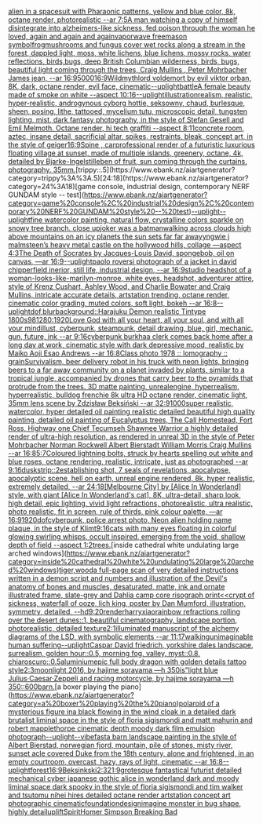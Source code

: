 [alien in a spacesuit with Pharaonic patterns, yellow and blue color, 8k, octane render, photorealistic --ar 7:5](https://www.ebank.nz/aiartgenerator?category=alien%20in%20a%20spacesuit%20with%20Pharaonic%20patterns%2C%20yellow%20and%20blue%20color%2C%208k%2C%20octane%20render%2C%20photorealistic%20--ar%207%3A5)[A man watching a copy of himself disintegrate into alzheimers-like sickness, fed poison through the woman he loved, again and again and again](https://www.ebank.nz/aiartgenerator?category=A%20man%20watching%20a%20copy%20of%20himself%20disintegrate%20into%20alzheimers-like%20sickness%2C%20fed%20poison%20through%20the%20woman%20he%20loved%2C%20again%20and%20again%20and%20again)[vaporwave freemason symbol](https://www.ebank.nz/aiartgenerator?category=vaporwave%20freemason%20symbol)[frog](https://www.ebank.nz/aiartgenerator?category=frog)[mushrooms and fungus cover wet rocks along a  stream in  the forest,  dappled light, moss, white lichens, blue lichens, mossy rocks, water reflections,  birds,bugs, deep British Columbian wilderness, birds, bugs, beautiful light coming through the trees, Craig Mullins , Peter Mohrbacher James jean, --ar 16:9](https://www.ebank.nz/aiartgenerator?category=mushrooms%20and%20fungus%20cover%20wet%20rocks%20along%20a%20%20stream%20in%20%20the%20forest%2C%20%20dappled%20light%2C%20moss%2C%20white%20lichens%2C%20blue%20lichens%2C%20mossy%20rocks%2C%20water%20reflections%2C%20%20birds%2Cbugs%2C%20deep%20British%20Columbian%20wilderness%2C%20birds%2C%20bugs%2C%20beautiful%20light%20coming%20through%20the%20trees%2C%20Craig%20Mullins%20%2C%20Peter%20Mohrbacher%20James%20jean%2C%20--ar%2016%3A9)[5000](https://www.ebank.nz/aiartgenerator?category=5000)[16:9](https://www.ebank.nz/aiartgenerator?category=16%3A9)[Wild](https://www.ebank.nz/aiartgenerator?category=Wild)[myth](https://www.ebank.nz/aiartgenerator?category=myth)[lord voldemort by evil viktor orban, 8K, dark, octane render, evil face, cinematic](https://www.ebank.nz/aiartgenerator?category=lord%20voldemort%20by%20evil%20viktor%20orban%2C%208K%2C%20dark%2C%20octane%20render%2C%20evil%20face%2C%20cinematic)[--uplight](https://www.ebank.nz/aiartgenerator?category=--uplight)[battle](https://www.ebank.nz/aiartgenerator?category=battle)[A female beauty made of smoke on white --aspect 10:16](https://www.ebank.nz/aiartgenerator?category=A%20female%20beauty%20made%20of%20smoke%20on%20white%20--aspect%2010%3A16)[--uplight](https://www.ebank.nz/aiartgenerator?category=--uplight)[illustration](https://www.ebank.nz/aiartgenerator?category=illustration)[realism, realistic, hyper-realistic, androgynous cyborg hottie, seksowny, chaud, burlesque, sheen, posing, lithe, tattooed, mycelium tutu, microscopic detail, tungsten lighting, mist, dark fantasy photography, in the style of Stefan Gesell and Emil Melmoth. Octane render, hi tech graffiti  --aspect 8:11](https://www.ebank.nz/aiartgenerator?category=realism%2C%20realistic%2C%20hyper-realistic%2C%20androgynous%20cyborg%20hottie%2C%20seksowny%2C%20chaud%2C%20burlesque%2C%20sheen%2C%20posing%2C%20lithe%2C%20tattooed%2C%20mycelium%20tutu%2C%20microscopic%20detail%2C%20tungsten%20lighting%2C%20mist%2C%20dark%20fantasy%20photography%2C%20in%20the%20style%20of%20Stefan%20Gesell%20and%20Emil%20Melmoth.%20Octane%20render%2C%20hi%20tech%20graffiti%20%20--aspect%208%3A11)[concrete room, aztec, insane detail, sacrificial altar, spikes, restraints, bleak, concept art, in the style of geiger](https://www.ebank.nz/aiartgenerator?category=concrete%20room%2C%20aztec%2C%20insane%20detail%2C%20sacrificial%20altar%2C%20spikes%2C%20restraints%2C%20bleak%2C%20concept%20art%2C%20in%20the%20style%20of%20geiger)[16:9](https://www.ebank.nz/aiartgenerator?category=16%3A9)[Spine , car](https://www.ebank.nz/aiartgenerator?category=Spine%20%2C%20car)[professional render of a futuristic luxurious floating village at sunset, made of multiple islands, greenery, octane, 4k, detailed by Bjarke-Ingel](https://www.ebank.nz/aiartgenerator?category=professional%20render%20of%20a%20futuristic%20luxurious%20floating%20village%20at%20sunset%2C%20made%20of%20multiple%20islands%2C%20greenery%2C%20octane%2C%204k%2C%20detailed%20by%20Bjarke-Ingel)[stilleben of fruit, sun coming through the curtains. photography. 35mm.](https://www.ebank.nz/aiartgenerator?category=stilleben%20of%20fruit%2C%20sun%20coming%20through%20the%20curtains.%20photography.%2035mm.)[trippy::.5](https://www.ebank.nz/aiartgenerator?category=trippy%3A%3A.5)[24:18](https://www.ebank.nz/aiartgenerator?category=24%3A18)[game console, industrial design, contemporary NERF GUNDAM style -- test](https://www.ebank.nz/aiartgenerator?category=game%20console%2C%20industrial%20design%2C%20contemporary%20NERF%20GUNDAM%20style%20--%20test)[--uplight](https://www.ebank.nz/aiartgenerator?category=--uplight)[--uplight](https://www.ebank.nz/aiartgenerator?category=--uplight)[fine watercolor painting,  natural flow, crystalline colors sparkle on snowy tree branch. close up](https://www.ebank.nz/aiartgenerator?category=fine%20watercolor%20painting%2C%20%20natural%20flow%2C%20crystalline%20colors%20sparkle%20on%20snowy%20tree%20branch.%20close%20up)[joker was a batman](https://www.ebank.nz/aiartgenerator?category=joker%20was%20a%20batman)[walking across clouds high above mountains on an icy planets the sun sets far far away](https://www.ebank.nz/aiartgenerator?category=walking%20across%20clouds%20high%20above%20mountains%20on%20an%20icy%20planets%20the%20sun%20sets%20far%20far%20away)[yngwie j malmsteen’s heavy metal castle on the hollywood hills, collage —aspect 4:3](https://www.ebank.nz/aiartgenerator?category=yngwie%20j%20malmsteen%E2%80%99s%20heavy%20metal%20castle%20on%20the%20hollywood%20hills%2C%20collage%20%E2%80%94aspect%204%3A3)[The Death of Socrates by Jacques-Louis David, spongebob, oil on canvas, —ar 16:9](https://www.ebank.nz/aiartgenerator?category=The%20Death%20of%20Socrates%20by%20Jacques-Louis%20David%2C%20spongebob%2C%20oil%20on%20canvas%2C%20%E2%80%94ar%2016%3A9)[--uplight](https://www.ebank.nz/aiartgenerator?category=--uplight)[paolo roversi photograph of a jacket in david chipperfield inerior, still life, industrial design, --ar 16:9](https://www.ebank.nz/aiartgenerator?category=paolo%20roversi%20photograph%20of%20a%20jacket%20in%20david%20chipperfield%20inerior%2C%20still%20life%2C%20industrial%20design%2C%20--ar%2016%3A9)[studio headshot of a woman-looks-like-marilyn-monroe, white eyes, headshot, adventurer attire, style of Krenz Cushart, Ashley Wood, and Charlie Bowater and Craig Mullins, intricate accurate details, artstation trending, octane render, cinematic color grading, muted colors, soft light, bokeh --ar 16:8](https://www.ebank.nz/aiartgenerator?category=studio%20headshot%20of%20a%20woman-looks-like-marilyn-monroe%2C%20white%20eyes%2C%20headshot%2C%20adventurer%20attire%2C%20style%20of%20Krenz%20Cushart%2C%20Ashley%20Wood%2C%20and%20Charlie%20Bowater%20and%20Craig%20Mullins%2C%20intricate%20accurate%20details%2C%20artstation%20trending%2C%20octane%20render%2C%20cinematic%20color%20grading%2C%20muted%20colors%2C%20soft%20light%2C%20bokeh%20--ar%2016%3A8)[--uplight](https://www.ebank.nz/aiartgenerator?category=--uplight)[dof,blur](https://www.ebank.nz/aiartgenerator?category=dof%2Cblur)[background::](https://www.ebank.nz/aiartgenerator?category=background%3A%3A)[Harajuku Demon realistic Tintype 1800s](https://www.ebank.nz/aiartgenerator?category=Harajuku%20Demon%20realistic%20Tintype%201800s)[98](https://www.ebank.nz/aiartgenerator?category=98)[1280:1920](https://www.ebank.nz/aiartgenerator?category=1280%3A1920)[Love  God with all your heart,  all your soul, and with all your mind](https://www.ebank.nz/aiartgenerator?category=Love%20%20God%20with%20all%20your%20heart%2C%20%20all%20your%20soul%2C%20and%20with%20all%20your%20mind)[illust, cyberpunk, steampunk, detail drawing, blue, girl, mechanic, gun, future, ink --ar 9:16](https://www.ebank.nz/aiartgenerator?category=illust%2C%20cyberpunk%2C%20steampunk%2C%20detail%20drawing%2C%20blue%2C%20girl%2C%20mechanic%2C%20gun%2C%20future%2C%20ink%20--ar%209%3A16)[cyberpunk burkha](https://www.ebank.nz/aiartgenerator?category=cyberpunk%20burkha)[a clerk comes back home after a long day at work, cinematic style with dark depressive mood, realistic by Maiko Aoji Esao Andrews --ar 16:8](https://www.ebank.nz/aiartgenerator?category=a%20clerk%20comes%20back%20home%20after%20a%20long%20day%20at%20work%2C%20cinematic%20style%20with%20dark%20depressive%20mood%2C%20realistic%20by%20Maiko%20Aoji%20Esao%20Andrews%20--ar%2016%3A8)[Class photo 1978 :: lomography :: grain](https://www.ebank.nz/aiartgenerator?category=Class%20photo%201978%20%3A%3A%20lomography%20%3A%3A%20grain)[Survivalism, beer delivery robot  in his truck with neon lights, bringing beers to a far away community on a planet invaded by plants, similar to a tropical jungle, accompanied by drones that carry beer to the pyramids that protrude from the trees.  3D matte painting, unrealengine, hyperrealism, hyperrealistic, bulldog frenchie  8k ultra HD octane render,  cinematic light, 35mm lens  scene by Zdzisław Beksiński --ar 32:9](https://www.ebank.nz/aiartgenerator?category=Survivalism%2C%20beer%20delivery%20robot%20%20in%20his%20truck%20with%20neon%20lights%2C%20bringing%20beers%20to%20a%20far%20away%20community%20on%20a%20planet%20invaded%20by%20plants%2C%20similar%20to%20a%20tropical%20jungle%2C%20accompanied%20by%20drones%20that%20carry%20beer%20to%20the%20pyramids%20that%20protrude%20from%20the%20trees.%20%203D%20matte%20painting%2C%20unrealengine%2C%20hyperrealism%2C%20hyperrealistic%2C%20bulldog%20frenchie%20%208k%20ultra%20HD%20octane%20render%2C%20%20cinematic%20light%2C%2035mm%20lens%20%20scene%20by%20Zdzis%C5%82aw%20Beksi%C5%84ski%20--ar%2032%3A9)[1000](https://www.ebank.nz/aiartgenerator?category=1000)[super realistic, watercolor, hyper detailed oil painting realistic detailed beautiful high quality painting, detailed oil painting of Eucalyptus trees, The Call Homestead, Fort Ross, Highway one Chief Tecumseh Shawnee Warrior  a highly detailed render of ultra-high resolution, as rendered in unreal 3D in the style of Peter Mohrbacher Norman Rockwell Albert Bierstadt William Morris Craig Mullins --ar 16:8](https://www.ebank.nz/aiartgenerator?category=super%20realistic%2C%20watercolor%2C%20hyper%20detailed%20oil%20painting%20realistic%20detailed%20beautiful%20high%20quality%20painting%2C%20detailed%20oil%20painting%20of%20Eucalyptus%20trees%2C%20The%20Call%20Homestead%2C%20Fort%20Ross%2C%20Highway%20one%20Chief%20Tecumseh%20Shawnee%20Warrior%20%20a%20highly%20detailed%20render%20of%20ultra-high%20resolution%2C%20as%20rendered%20in%20unreal%203D%20in%20the%20style%20of%20Peter%20Mohrbacher%20Norman%20Rockwell%20Albert%20Bierstadt%20William%20Morris%20Craig%20Mullins%20--ar%2016%3A8)[5:7](https://www.ebank.nz/aiartgenerator?category=5%3A7)[Coloured lightning bolts, struck by hearts spelling out white and blue roses, octane rendering, realistic, intricate, just as photographed   --ar 9:16](https://www.ebank.nz/aiartgenerator?category=Coloured%20lightning%20bolts%2C%20struck%20by%20hearts%20spelling%20out%20white%20and%20blue%20roses%2C%20octane%20rendering%2C%20realistic%2C%20intricate%2C%20just%20as%20photographed%20%20%20--ar%209%3A16)[dusk](https://www.ebank.nz/aiartgenerator?category=dusk)[strip::2](https://www.ebank.nz/aiartgenerator?category=strip%3A%3A2)[establishing shot, 7 seals of revelations,  apocalypse,  apocalyptic scene, hell on earth, unreal engine rendered,  8k, hyper realistic,  extremely detailed,  --ar 24:18](https://www.ebank.nz/aiartgenerator?category=establishing%20shot%2C%207%20seals%20of%20revelations%2C%20%20apocalypse%2C%20%20apocalyptic%20scene%2C%20hell%20on%20earth%2C%20unreal%20engine%20rendered%2C%20%208k%2C%20hyper%20realistic%2C%20%20extremely%20detailed%2C%20%20--ar%2024%3A18)[[Melbourne City] by [Alice In Wonderland] style, with giant [Alice In Wonderland's cat], 8K, ultra-detail, sharp look, high detail, epic lighting, vivid light refractions, photorealistic, ultra realistic, photo realistic, fit in screen, rule of thirds, pink colour palette, —ar 16:9](https://www.ebank.nz/aiartgenerator?category=%5BMelbourne%20City%5D%20by%20%5BAlice%20In%20Wonderland%5D%20style%2C%20with%20giant%20%5BAlice%20In%20Wonderland%27s%20cat%5D%2C%208K%2C%20ultra-detail%2C%20sharp%20look%2C%20high%20detail%2C%20epic%20lighting%2C%20vivid%20light%20refractions%2C%20photorealistic%2C%20ultra%20realistic%2C%20photo%20realistic%2C%20fit%20in%20screen%2C%20rule%20of%20thirds%2C%20pink%20colour%20palette%2C%20%E2%80%94ar%2016%3A9)[1920](https://www.ebank.nz/aiartgenerator?category=1920)[dof](https://www.ebank.nz/aiartgenerator?category=dof)[cyberpunk, police arrest photo, Neon alien holding name plaque, in the style of Klimt](https://www.ebank.nz/aiartgenerator?category=cyberpunk%2C%20police%20arrest%20photo%2C%20Neon%20alien%20holding%20name%20plaque%2C%20in%20the%20style%20of%20Klimt)[9:16](https://www.ebank.nz/aiartgenerator?category=9%3A16)[cats with many eyes floating in colorful glowing swirling whisps, occult inspired, emerging from the void, shallow depth of field --aspect 1:2](https://www.ebank.nz/aiartgenerator?category=cats%20with%20many%20eyes%20floating%20in%20colorful%20glowing%20swirling%20whisps%2C%20occult%20inspired%2C%20emerging%20from%20the%20void%2C%20shallow%20depth%20of%20field%20--aspect%201%3A2)[trees.](https://www.ebank.nz/aiartgenerator?category=trees.)[inside cathedral white undulating large arched windows](https://www.ebank.nz/aiartgenerator?category=inside%20cathedral%20white%20undulating%20large%20arched%20windows)[tiger,wood](https://www.ebank.nz/aiartgenerator?category=tiger%2Cwood)[a full-page scan of very detailed instructions written in a demon script and numbers and illustration of the Devil's anatomy of bones and muscles, desaturated, matte, ink and ornate illustrated frame, slate-grey and Dahlia camp core risograph print](https://www.ebank.nz/aiartgenerator?category=a%20full-page%20scan%20of%20very%20detailed%20instructions%20written%20in%20a%20demon%20script%20and%20numbers%20and%20illustration%20of%20the%20Devil%27s%20anatomy%20of%20bones%20and%20muscles%2C%20desaturated%2C%20matte%2C%20ink%20and%20ornate%20illustrated%20frame%2C%20slate-grey%20and%20Dahlia%20camp%20core%20risograph%20print)[<<crypt of sickness, waterfall of ooze, lich king, poster by Dan Mumford, illustration, symmetry, detailed, --hd](https://www.ebank.nz/aiartgenerator?category=%3C%3Ccrypt%20of%20sickness%2C%20waterfall%20of%20ooze%2C%20lich%20king%2C%20poster%20by%20Dan%20Mumford%2C%20illustration%2C%20symmetry%2C%20detailed%2C%20--hd)[9:20](https://www.ebank.nz/aiartgenerator?category=9%3A20)[renderharryxiao](https://www.ebank.nz/aiartgenerator?category=renderharryxiao)[rainbow refractions rolling over the desert dunes::1, beautiful cinematography, landscape portion, photorealistic, detailed texture](https://www.ebank.nz/aiartgenerator?category=rainbow%20refractions%20rolling%20over%20the%20desert%20dunes%3A%3A1%2C%20beautiful%20cinematography%2C%20landscape%20portion%2C%20photorealistic%2C%20detailed%20texture)[2:1](https://www.ebank.nz/aiartgenerator?category=2%3A1)[illuminated manuscript of the alchemy diagrams of the LSD, with symbolic elements --ar 11:17](https://www.ebank.nz/aiartgenerator?category=illuminated%20manuscript%20of%20the%20alchemy%20diagrams%20of%20the%20LSD%2C%20with%20symbolic%20elements%20--ar%2011%3A17)[walking](https://www.ebank.nz/aiartgenerator?category=walking)[unimaginable human suffering](https://www.ebank.nz/aiartgenerator?category=unimaginable%20human%20suffering)[--uplight](https://www.ebank.nz/aiartgenerator?category=--uplight)[Caspar David friedrich, yorkshire dales landscape, surrealism, golden hour::0.5, morning fog, valley, myst::0.8, chiaroscuro::0.5](https://www.ebank.nz/aiartgenerator?category=Caspar%20David%20friedrich%2C%20yorkshire%20dales%20landscape%2C%20surrealism%2C%20golden%20hour%3A%3A0.5%2C%20morning%20fog%2C%20valley%2C%20myst%3A%3A0.8%2C%20chiaroscuro%3A%3A0.5)[aluminium](https://www.ebank.nz/aiartgenerator?category=aluminium)[epic full body dragon with golden details tattoo style](https://www.ebank.nz/aiartgenerator?category=epic%20full%20body%20dragon%20with%20golden%20details%20tattoo%20style)[2:3](https://www.ebank.nz/aiartgenerator?category=2%3A3)[moonlight 2016, by hajime sorayama —h 350](https://www.ebank.nz/aiartgenerator?category=moonlight%202016%2C%20by%20hajime%20sorayama%20%E2%80%94h%20350)[is"](https://www.ebank.nz/aiartgenerator?category=is%22)[light blue Julius·Caesar·Zeppeli and racing motorcycle, by hajime sorayama —h 350](https://www.ebank.nz/aiartgenerator?category=light%20blue%20Julius%C2%B7Caesar%C2%B7Zeppeli%20and%20racing%20motorcycle%2C%20by%20hajime%20sorayama%20%E2%80%94h%20350)[::](https://www.ebank.nz/aiartgenerator?category=%3A%3A)[600](https://www.ebank.nz/aiartgenerator?category=600)[barn.](https://www.ebank.nz/aiartgenerator?category=barn.)[a boxer playing the piano](https://www.ebank.nz/aiartgenerator?category=a%20boxer%20playing%20the%20piano)[polaroid of a mysterious figure ina black flowing in the wind cloak in a detailed dark brutalist liminal space in the style of floria sigismondi and matt mahurin and robert mapplethorpe cinematic depth moody dark film emulsion photograph](https://www.ebank.nz/aiartgenerator?category=polaroid%20of%20a%20mysterious%20figure%20ina%20black%20flowing%20in%20the%20wind%20cloak%20in%20a%20detailed%20dark%20brutalist%20liminal%20space%20in%20the%20style%20of%20floria%20sigismondi%20and%20matt%20mahurin%20and%20robert%20mapplethorpe%20cinematic%20depth%20moody%20dark%20film%20emulsion%20photograph)[--uplight](https://www.ebank.nz/aiartgenerator?category=--uplight)[--vibefast](https://www.ebank.nz/aiartgenerator?category=--vibefast)[a barn landscape painting in the style of Albert Bierstad, norwegian fjord, mountain, pile of stones, misty river, sunset acle covered Duke from the 18th century, alone and frightened, in an empty courtroom, overcast, hazy, rays of light, cinematic --ar 16:8](https://www.ebank.nz/aiartgenerator?category=a%20barn%20landscape%20painting%20in%20the%20style%20of%20Albert%20Bierstad%2C%20norwegian%20fjord%2C%20mountain%2C%20pile%20of%20stones%2C%20misty%20river%2C%20sunset%20acle%20covered%20Duke%20from%20the%2018th%20century%2C%20alone%20and%20frightened%2C%20in%20an%20empty%20courtroom%2C%20overcast%2C%20hazy%2C%20rays%20of%20light%2C%20cinematic%20--ar%2016%3A8)[--uplight](https://www.ebank.nz/aiartgenerator?category=--uplight)[forest](https://www.ebank.nz/aiartgenerator?category=forest)[16:9](https://www.ebank.nz/aiartgenerator?category=16%3A9)[Beksinkski](https://www.ebank.nz/aiartgenerator?category=Beksinkski)[2:3](https://www.ebank.nz/aiartgenerator?category=2%3A3)[21:9](https://www.ebank.nz/aiartgenerator?category=21%3A9)[grotesque fantastical futurist detailed mechanical cyber japanese gothic alice in wonderland dark and moody liminal space dark spooky in the style of floria sigismondi and tim walker and tsutomu nihei hires detailed octane render artstation concept art photographic cinematic](https://www.ebank.nz/aiartgenerator?category=grotesque%20fantastical%20futurist%20detailed%20mechanical%20cyber%20japanese%20gothic%20alice%20in%20wonderland%20dark%20and%20moody%20liminal%20space%20dark%20spooky%20in%20the%20style%20of%20floria%20sigismondi%20and%20tim%20walker%20and%20tsutomu%20nihei%20hires%20detailed%20octane%20render%20artstation%20concept%20art%20photographic%20cinematic)[foundation](https://www.ebank.nz/aiartgenerator?category=foundation)[design](https://www.ebank.nz/aiartgenerator?category=design)[imagine monster in bug shape, highly detail](https://www.ebank.nz/aiartgenerator?category=imagine%20monster%20in%20bug%20shape%2C%20highly%20detail)[uplift](https://www.ebank.nz/aiartgenerator?category=uplift)[Spirit](https://www.ebank.nz/aiartgenerator?category=Spirit)[Homer Simpson Breaking Bad](https://www.ebank.nz/aiartgenerator?category=Homer%20Simpson%20Breaking%20Bad)